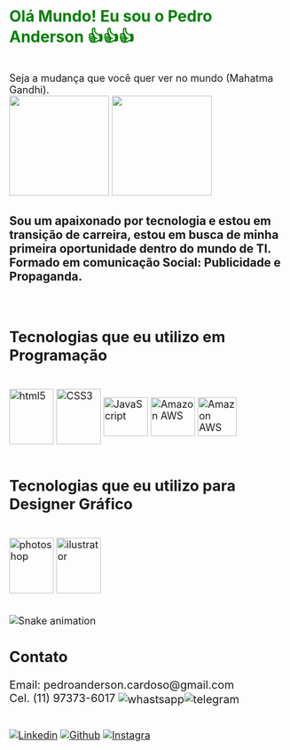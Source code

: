 <h1><class style="color:green"> Olá Mundo! Eu sou o Pedro Anderson 👍👍👍</h1></br>
<div style="font-size: 18px">
Seja a mudança que você quer ver no mundo (Mahatma Gandhi).</br>
    
<img height="180em" src="https://github-readme-stats.vercel.app/api?username=Pkamuy&show_icons=true&theme=merko">
<img height="180em" src="https://github-readme-stats.vercel.app/api/top-langs/?username=Pkamuy&show_icons=true&theme=merko">

<h3>Sou um apaixonado por tecnologia e estou em transição de carreira, estou em busca de minha primeira oportunidade dentro do mundo de TI.
Formado em comunicação Social: Publicidade e Propaganda.</h3></br>

<h2>Tecnologias que eu utilizo em Programação </h2>

<div style="display: inline_block"><br/>
    <img align="center" alt="html5" height="100" width="80" src="https://cdn.jsdelivr.net/gh/devicons/devicon/icons/html5/html5-original-wordmark.svg" />
    <img align="center" alt="CSS3" height="100" width="80" src="https://cdn.jsdelivr.net/gh/devicons/devicon/icons/css3/css3-original-wordmark.svg" />
    <img align="center" alt="JavaScript" height="70" width="80" src="https://cdn.jsdelivr.net/gh/devicons/devicon/icons/javascript/javascript-original.svg" />
    <img align="center" alt="Amazon AWS" height="70" width="80" src="https://cdn.jsdelivr.net/gh/devicons/devicon/icons/git/git-original.svg" />
    <img align="center" alt="Amazon AWS" height="70" width="" src="https://img.shields.io/badge/Amazon_AWS-232F3E?style=for-the-badge&logo=amazon-aws&logoColor=white" /><br/><br/>
</div>

<h2> Tecnologias que eu utilizo para Designer Gráfico </h2>
<div style="display: inline_block"><br/>
    <img align="center" alt="photoshop" height="100" width="80" src="https://cdn.jsdelivr.net/gh/devicons/devicon/icons/photoshop/photoshop-plain.svg" />
    <img align="center" alt="ilustrator" height="100" width="80" src="https://cdn.jsdelivr.net/gh/devicons/devicon/icons/illustrator/illustrator-plain.svg" />
    <br/><br/>
    </div>

![Snake animation](https://github.com/Pkamuy/Pkamuy/blob/output/github-contribution-grid-snake.svg)

<h2> Contato </h2>
<div style="font-size: 20px">
Email: pedroanderson.cardoso@gmail.com<br/>
Cel. (11) 97373-6017
<img align="center" alt="whastsapp" src="https://img.shields.io/badge/WhatsApp-25D366?style=for-the-badge&logo=whatsapp&logoColor=white" /><img align="center" alt="telegram" src="https://img.shields.io/badge/Telegram-2CA5E0?style=for-the-badge&logo=telegram&logoColor=white" /><br/><br/>
</div>

[![Linkedin](https://img.shields.io/badge/LinkedIn-0077B5?style=for-the-badge&logo=linkedin&logoColor=white)](https://www.linkedin.com/in/pedro-a-d-cardoso/)
[![Github](https://img.shields.io/badge/GitHub-100000?style=for-the-badge&logo=github&logoColor=white)](https://github.com/Pkamuy)
[![Instagra](https://img.shields.io/badge/Instagram-E4405F?style=for-the-badge&logo=instagram&logoColor=white)](https://instagram.com/pkamuy?utm_medium=ccopy_link)


</div>
